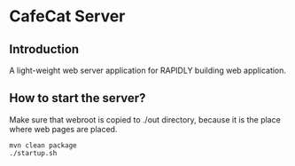 # CafeCat Server

## Introduction

A light-weight web server application for RAPIDLY building web application.

## How to start the server?

Make sure that webroot is copied to ./out directory, because it is the place where web pages are placed.

```shell
mvn clean package
./startup.sh
```


